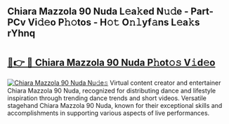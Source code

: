 ## Chiara Mazzola 90 Nuda L𝚎a𝚔ed N𝚞𝚍e - Part-PCv Vi𝚍𝚎o P𝚑𝚘tos - H𝚘𝚝 O𝚗𝚕yf𝚊ns L𝚎a𝚔s rYhnq

# <h2><a href="http://kf0xgq.oniu.top/?m=Chiara+Mazzola+90+Nuda">🔗👉 🔴 Chiara Mazzola 90 Nuda P𝚑ot𝚘𝚜 V𝚒d𝚎o</a></h2>

[![Chiara Mazzola 90 Nuda Nu𝚍e𝚜](https://i.imgur.com/0qMVB7G.gif)](http://kf0xgq.oniu.top/?m=Chiara+Mazzola+90+Nuda)
Virtual content creator and entertainer Chiara Mazzola 90 Nuda, recognized for distributing dance and lifestyle inspiration through trending dance trends and short videos. Versatile stagehand Chiara Mazzola 90 Nuda, known for their exceptional skills and accomplishments in supporting various aspects of live performances.  
